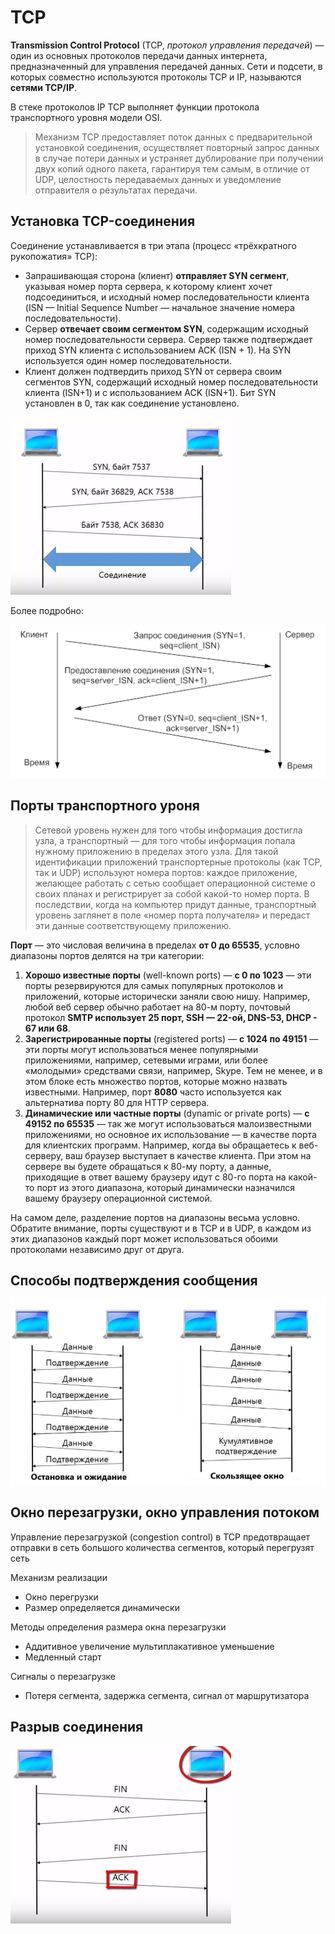 # TCP

**Transmission Control Protocol** (TCP, *протокол управления передачей*) — один из основных протоколов передачи данных интернета, предназначенный для управления передачей данных. Сети и подсети, в которых совместно используются протоколы TCP и IP, называются **сетями TCP/IP**.

В стеке протоколов IP TCP выполняет функции протокола транспортного уровня модели OSI.

> Механизм TCP предоставляет поток данных с предварительной установкой соединения, осуществляет повторный запрос данных в случае потери данных и устраняет дублирование при получении двух копий одного пакета, гарантируя тем самым, в отличие от UDP, целостность передаваемых данных и уведомление отправителя о результатах передачи.

## Установка TCP-соединения

Соединение устанавливается в три этапа (процесс «трёхкратного рукопожатия» TCP):

- Запрашивающая сторона (клиент) **отправляет SYN сегмент**, указывая номер порта сервера, к которому клиент хочет подсоединиться, и исходный номер последовательности клиента (ISN — Initial Sequence Number — начальное значение номера последовательности).
- Сервер **отвечает своим сегментом SYN**, содержащим исходный номер последовательности сервера. Сервер также подтверждает приход SYN клиента с использованием ACK (ISN + 1). На SYN используется один номер последовательности.
- Клиент должен подтвердить приход SYN от сервера своим сегментов SYN, содержащий исходный номер последовательности клиента (ISN+1) и с использованием ACK (ISN+1). Бит SYN установлен в 0, так как соединение установлено.

![tcp1](images/tcp1.png)

Более подробно:

![тройное рукопожатие](images/three_handshake.png)

## Порты транспортного уроня

> Сетевой уровень нужен для того чтобы информация достигла узла, а транспортный — для того чтобы информация попала нужному приложению в пределах этого узла. Для такой идентификации приложений транспортерные протоколы (как TCP, так и UDP) используют номера портов: каждое приложение, желающее работать с сетью сообщает операционной системе о своих планах и регистрирует за собой какой-то номер порта. В последствии, когда на компьютер придут данные, транспортный уровень заглянет в поле «номер порта получателя» и передаст эти данные соответствующему приложению.

**Порт** — это числовая величина в пределах **от 0 до 65535**, условно диапазоны портов делятся на три категории:

1. **Хорошо известные порты** (well-known ports) — **c 0 по 1023** — эти порты резервируются для самых популярных протоколов и приложений, которые исторически заняли свою нишу. Например, любой веб сервер обычно работает на 80-м порту, почтовый протокол **SMTP использует 25 порт, SSH — 22-ой, DNS-53, DHCP - 67 или 68**.
2. **Зарегистрированные порты** (registered ports) — **с 1024 по 49151** — эти порты могут использоваться менее популярными приложениями, например, сетевыми играми, или более «молодыми» средствами связи, например, Skype. Тем не менее, и в этом блоке есть множество портов, которые можно назвать известными. Например, порт **8080** часто используется как альтернатива порту 80 для HTTP сервера.
3. **Динамические или частные порты** (dynamic or private ports) — **с 49152 по 65535** — так же могут использоваться малоизвестными приложениями, но основное их использование — в качестве порта для клиентских программ. Например, когда вы обращаетесь к веб-серверу, ваш браузер выступает в качестве клиента. При этом на сервере вы будете обращаться к 80-му порту, а данные, приходящие в ответ вашему браузеру идут с 80-го порта на какой-то порт из этого диапазона, который динамически назначился вашему браузеру операционной системой.

На самом деле, разделение портов на диапазоны весьма условно. Обратите внимание, порты существуют и в TCP и в UDP, в каждом из этих диапазонов каждый порт может использоваться обоими протоколами независимо друг от друга.

## Способы подтверждения сообщения

![tcp2](images/tcp2.png)

## Окно перезагрузки, окно управления потоком

Управление перезагрузкой (congestion control) в TCP предотвращает отправки в сеть большого количества сегментов, который перегрузят сеть

Механизм реализации

- Окно перегрузки
- Размер определяется динамически

Методы определения размера окна перезагрузки

- Аддитивное увеличение мультиплакативное уменьшение
- Медленный старт

Сигналы о перезагрузке

- Потеря сегмента, задержка сегмента, сигнал от маршрутизатора

## Разрыв соединения

![tcp1](images/tcp3.png)
